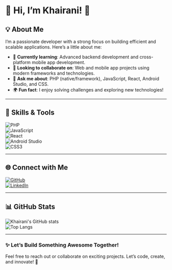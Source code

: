 # 🌟 Hi, I’m Khairani! 👋  

## 💡 About Me  
I’m a passionate developer with a strong focus on building efficient and scalable applications. Here’s a little about me:  
- 🌱 **Currently learning**: Advanced backend development and cross-platform mobile app development.  
- 👯 **Looking to collaborate on**: Web and mobile app projects using modern frameworks and technologies.  
- 💬 **Ask me about**: PHP (native/framework), JavaScript, React, Android Studio, and CSS.  
- 🌍 **Fun fact**: I enjoy solving challenges and exploring new technologies!  

---

## 🚀 Skills & Tools  
![PHP](https://img.shields.io/badge/-PHP-777BB4?style=flat-square&logo=php&logoColor=white)  
![JavaScript](https://img.shields.io/badge/-JavaScript-F7DF1E?style=flat-square&logo=javascript&logoColor=black)  
![React](https://img.shields.io/badge/-React-61DAFB?style=flat-square&logo=react&logoColor=black)  
![Android Studio](https://img.shields.io/badge/-Android%20Studio-3DDC84?style=flat-square&logo=android-studio&logoColor=white)  
![CSS3](https://img.shields.io/badge/-CSS3-1572B6?style=flat-square&logo=css3&logoColor=white)  

---

## 🌐 Connect with Me  
[![GitHub](https://img.shields.io/badge/-GitHub-181717?style=flat-square&logo=github&logoColor=white)](https://github.com/khair54-bit)  
[![LinkedIn](https://img.shields.io/badge/-LinkedIn-0A66C2?style=flat-square&logo=linkedin&logoColor=white)](https://www.linkedin.com/in/khairani-khairani-12bbb033a/)  

---

## 📊 GitHub Stats  
![Khairani's GitHub stats](https://github-readme-stats.vercel.app/api?username=khair54-bit&show_icons=true&theme=radical)  
![Top Langs](https://github-readme-stats.vercel.app/api/top-langs/?username=khair54-bit&layout=compact&theme=radical)  

---

### ✨ Let’s Build Something Awesome Together!  
Feel free to reach out or collaborate on exciting projects. Let’s code, create, and innovate! 🚀
